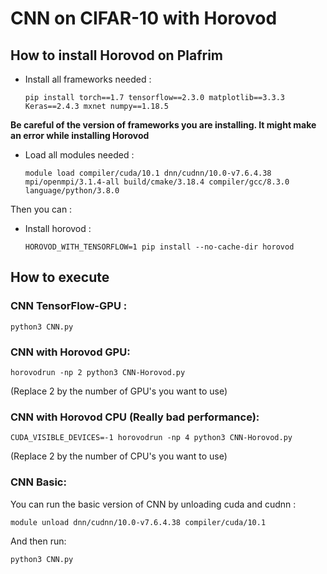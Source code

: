 # CNN on CIFAR-10 with Horovod

## How to install Horovod on Plafrim

- Install all frameworks needed : 

      pip install torch==1.7 tensorflow==2.3.0 matplotlib==3.3.3 Keras==2.4.3 mxnet numpy==1.18.5

**Be careful of the version of frameworks you are installing. It might make an error while installing Horovod**

- Load all modules needed : 
         
      module load compiler/cuda/10.1 dnn/cudnn/10.0-v7.6.4.38 mpi/openmpi/3.1.4-all build/cmake/3.18.4 compiler/gcc/8.3.0 language/python/3.8.0

Then you can :

- Install horovod : 
 
      HOROVOD_WITH_TENSORFLOW=1 pip install --no-cache-dir horovod

## How to execute

### CNN TensorFlow-GPU :

    python3 CNN.py
  
### CNN with Horovod GPU:
  
    horovodrun -np 2 python3 CNN-Horovod.py 
   (Replace 2 by the number of GPU's you want to use)
   
### CNN with Horovod CPU (Really bad performance):
   
    CUDA_VISIBLE_DEVICES=-1 horovodrun -np 4 python3 CNN-Horovod.py 
   (Replace 2 by the number of CPU's you want to use)
   
### CNN Basic:

  You can run the basic version of CNN by unloading cuda and cudnn :
      
    module unload dnn/cudnn/10.0-v7.6.4.38 compiler/cuda/10.1
      
  And then run:
      
    python3 CNN.py
